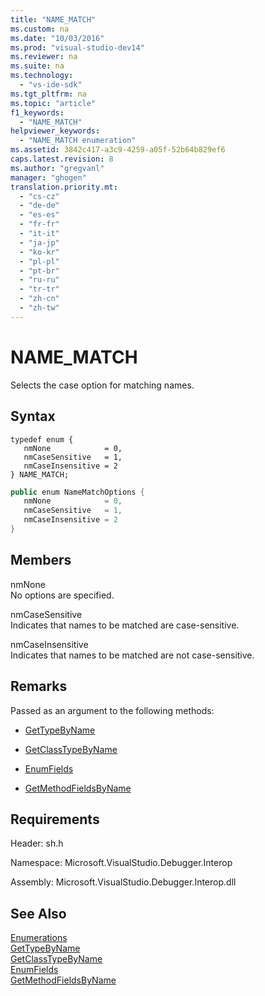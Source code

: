 ```yaml
---
title: "NAME_MATCH"
ms.custom: na
ms.date: "10/03/2016"
ms.prod: "visual-studio-dev14"
ms.reviewer: na
ms.suite: na
ms.technology: 
  - "vs-ide-sdk"
ms.tgt_pltfrm: na
ms.topic: "article"
f1_keywords: 
  - "NAME_MATCH"
helpviewer_keywords: 
  - "NAME_MATCH enumeration"
ms.assetid: 3842c417-a3c9-4259-a05f-52b64b829ef6
caps.latest.revision: 8
ms.author: "gregvanl"
manager: "ghogen"
translation.priority.mt: 
  - "cs-cz"
  - "de-de"
  - "es-es"
  - "fr-fr"
  - "it-it"
  - "ja-jp"
  - "ko-kr"
  - "pl-pl"
  - "pt-br"
  - "ru-ru"
  - "tr-tr"
  - "zh-cn"
  - "zh-tw"
---
```

# NAME_MATCH
Selects the case option for matching names.  
  
## Syntax  
  
```cpp#  
typedef enum {   
   nmNone            = 0,  
   nmCaseSensitive   = 1,  
   nmCaseInsensitive = 2  
} NAME_MATCH;  
```  
  
```c#  
public enum NameMatchOptions {   
   nmNone            = 0,  
   nmCaseSensitive   = 1,  
   nmCaseInsensitive = 2  
}  
```  
  
## Members  
 nmNone  
 No options are specified.  
  
 nmCaseSensitive  
 Indicates that names to be matched are case-sensitive.  
  
 nmCaseInsensitive  
 Indicates that names to be matched are not case-sensitive.  
  
## Remarks  
 Passed as an argument to the following methods:  
  
-   [GetTypeByName](../extensibility/idebugsymbolprovider--gettypebyname.md)  
  
-   [GetClassTypeByName](../extensibility/idebugsymbolprovider--getclasstypebyname.md)  
  
-   [EnumFields](../extensibility/idebugcontainerfield--enumfields.md)  
  
-   [GetMethodFieldsByName](../extensibility/idebugsymbolprovider--getmethodfieldsbyname.md)  
  
## Requirements  
 Header: sh.h  
  
 Namespace: Microsoft.VisualStudio.Debugger.Interop  
  
 Assembly: Microsoft.VisualStudio.Debugger.Interop.dll  
  
## See Also  
 [Enumerations](../extensibility/enumerations--visual-studio-debugging-.md)   
 [GetTypeByName](../extensibility/idebugsymbolprovider--gettypebyname.md)   
 [GetClassTypeByName](../extensibility/idebugsymbolprovider--getclasstypebyname.md)   
 [EnumFields](../extensibility/idebugcontainerfield--enumfields.md)   
 [GetMethodFieldsByName](../extensibility/idebugsymbolprovider--getmethodfieldsbyname.md)